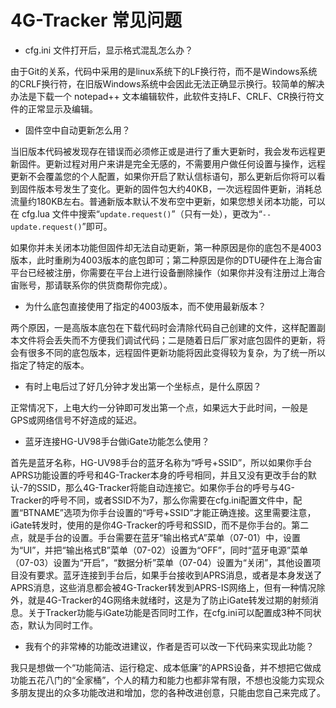# 4G-Tracker 常见问题

* cfg.ini 文件打开后，显示格式混乱怎么办？

由于Git的关系，代码中采用的是linux系统下的LF换行符，而不是Windows系统的CRLF换行符，在旧版Windows系统中会因此无法正确显示换行。较简单的解决办法是下载一个 notepad++ 文本编辑软件，此软件支持LF、CRLF、CR换行符文件的正常显示及编辑。

* 固件空中自动更新怎么用？

当旧版本代码被发现存在错误而必须修正或是进行了重大更新时，我会发布远程更新固件。更新过程对用户来讲是完全无感的，不需要用户做任何设置与操作，远程更新不会覆盖您的个人配置，如果你开启了默认信标语句，那么更新后你将可以看到固件版本号发生了变化。更新的固件包大约40KB，一次远程固件更新，消耗总流量约180KB左右。普通新版本默认不发布空中更新，如果您想关闭本功能，可以在 cfg.lua 文件中搜索“```update.request()```”（只有一处），更改为“```-- update.request()```”即可。

如果你并未关闭本功能但固件却无法自动更新，第一种原因是你的底包不是4003版本，此时重刷为4003版本的底包即可；第二种原因是你的DTU硬件在上海合宙平台已经被注册，你需要在平台上进行设备删除操作（如果你并没有注册过上海合宙账号，那请联系你的供货商帮你完成）。

* 为什么底包直接使用了指定的4003版本，而不使用最新版本？

两个原因，一是高版本底包在下载代码时会清除代码自己创建的文件，这样配置副本文件将会丢失而不方便我们调试代码；二是随着日后厂家对底包固件的更新，将会有很多不同的底包版本，远程固件更新功能将因此变得较为复杂，为了统一所以指定了特定的版本。

* 有时上电后过了好几分钟才发出第一个坐标点，是什么原因？

正常情况下，上电大约一分钟即可发出第一个点，如果远大于此时间，一般是GPS或网络信号不好造成的延迟。

* 蓝牙连接HG-UV98手台做iGate功能怎么使用？

首先是蓝牙名称，HG-UV98手台的蓝牙名称为“呼号+SSID”，所以如果你手台APRS功能设置的呼号和4G-Tracker本身的呼号相同，并且又没有更改手台的默认-7的SSID，那么4G-Tracker将能自动连接它。如果你手台的呼号与4G-Tracker的呼号不同，或者SSID不为7，那么你需要在cfg.ini配置文件中，配置“BTNAME”选项为你手台设置的“呼号+SSID”才能正确连接。这里需要注意，iGate转发时，使用的是你4G-Tracker的呼号和SSID，而不是你手台的。第二点，就是手台的设置。手台需要在蓝牙“输出格式A”菜单（07-01）中，设置为“UI”，并把“输出格式B”菜单（07-02）设置为“OFF”，同时“蓝牙电源”菜单（07-03）设置为“开启”，“数据分析”菜单（07-04）设置为“关闭”，其他设置项目没有要求。蓝牙连接到手台后，如果手台接收到APRS消息，或者是本身发送了APRS消息，这些消息都会被4G-Tracker转发到APRS-IS网络上，但有一种情况除外，就是4G-Tracker的4G网络未就绪时，这是为了防止iGate转发过期的射频消息。关于Tracker功能与iGate功能是否同时工作，在cfg.ini可以配置成3种不同状态，默认为同时工作。

* 我有个的非常棒的功能改进建议，作者是否可以改一下代码来实现此功能？

我只是想做一个“功能简洁、运行稳定、成本低廉”的APRS设备，并不想把它做成功能五花八门的“全家桶”，个人的精力和能力也都非常有限，不想也没能力实现众多朋友提出的众多功能改进和增加，您的各种改进创意，只能由您自己来完成了。
